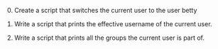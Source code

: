 0. Create a script that switches the current user to the user betty
1. Write a script that prints the effective username of the current user.

2. Write a script that prints all the groups the current user is part of.
